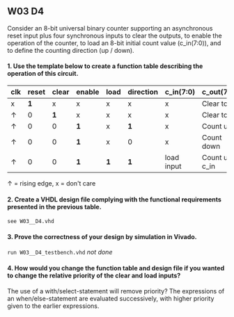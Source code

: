 ## W03 D4

Consider an 8-bit universal binary counter supporting an asynchronous reset input plus four synchronous inputs to clear the outputs, to enable the operation of the counter, to load an 8-bit initial count value (c_in(7:0)), and to define the counting direction (up / down).


#### 1. Use the template below to create a function table describing the operation of this circuit.

clk    | reset |clear  | enable | load   | direction | c_in(7:0)       | c_out(7:0)
------ |------ |------ | ------ | ------ | ------    | --------------- | ------ 
x      |**1**  |x      | x      | x      | x         | x               | Clear to 0
↑      |0      |**1**  | x      | x      | x         | x               | Clear to 0
↑      |0      |0      |**1**   | x      |**1**      | x               | Count up
↑      |0      |0      |**1**   | x      | 0         | x               | Count down
↑      |0      |0      |**1**   |**1**   |**1**      | load input      | Count up c_in



↑ = rising edge, x = don't care

#### 2. Create a VHDL design file complying with the functional requirements presented in the previous table.

```see W03__D4.vhd ```

#### 3. Prove the correctness of your design by simulation in Vivado.

``` run W03__D4_testbench.vhd ``` *not done*

#### 4. How would you change the function table and design file if you wanted to change the relative priority of the clear and load inputs?

The use of a with/select-statement will remove priority?
The expressions of an when/else-statement are evaluated successively, with higher priority given to the earlier expressions.
